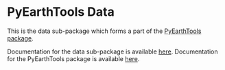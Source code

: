 # PyEarthTools Data

This is the data sub-package which forms a part of the [PyEarthTools package](https://github.com/ACCESS-Community-Hub/PyEarthTools).

Documentation for the data sub-package is available [here](https://pyearthtools.readthedocs.io/en/latest/api/data/data_index.html).
Documentation for the PyEarthTools package is available [here](https://pyearthtools.readthedocs.io/en/latest/).
